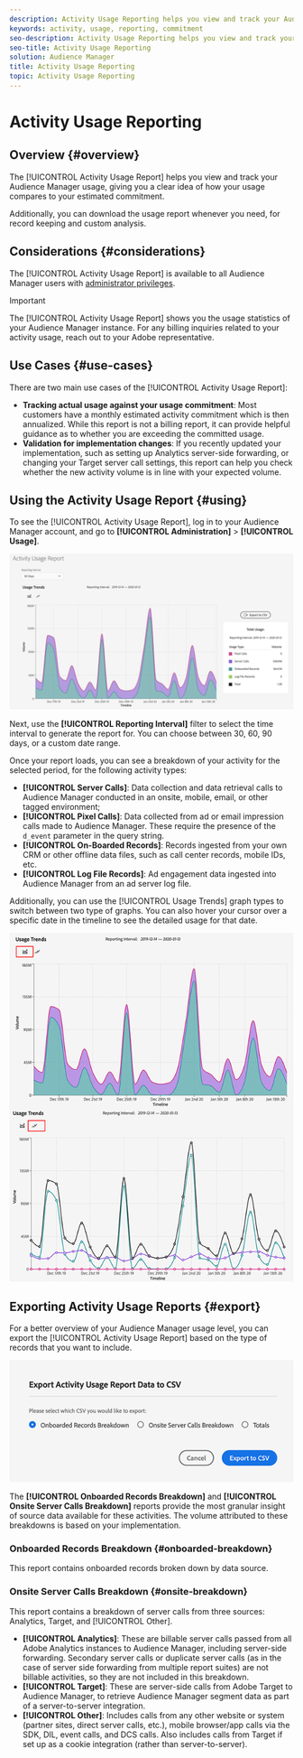 ```yaml
---
description: Activity Usage Reporting helps you view and track your Audience Manager usage, so you can compare your actual usage to your monthly commitment.
keywords: activity, usage, reporting, commitment
seo-description: Activity Usage Reporting helps you view and track your Audience Manager usage, so you can compare your actual usage to your monthly commitment.
seo-title: Activity Usage Reporting
solution: Audience Manager
title: Activity Usage Reporting
topic: Activity Usage Reporting
---
```


# Activity Usage Reporting

## Overview {#overview}

The [!UICONTROL Activity Usage Report] helps you view and track your Audience Manager usage, giving you a clear idea of how your usage compares to your estimated commitment.

Additionally, you can download the usage report whenever you need, for record keeping and custom analysis.

## Considerations {#considerations}

The [!UICONTROL Activity Usage Report] is available to all Audience Manager users with [administrator privileges](edit-account-settings.md).

> [!IMPORTANT]
>
> The [!UICONTROL Activity Usage Report] shows you the usage statistics of your Audience Manager instance. For any billing inquiries related to your activity usage, reach out to your Adobe representative.

## Use Cases {#use-cases}

There are two main use cases of the [!UICONTROL Activity Usage Report]:

* **Tracking actual usage against your usage commitment**: Most customers have a monthly estimated activity commitment which is then annualized. While this report is not a billing report, it can provide helpful guidance as to whether you are exceeding the committed usage.
* **Validation for implementation changes**: If you recently updated your implementation, such as setting up Analytics server-side forwarding, or changing your Target server call settings, this report can help you check whether the new activity volume is in line with your expected volume.  

## Using the Activity Usage Report {#using}

To see the [!UICONTROL Activity Usage Report], log in to your Audience Manager account, and go to **[!UICONTROL Administration]** > **[!UICONTROL Usage]**.

![aur-ui](assets/aur-ui.png)

Next, use the **[!UICONTROL Reporting Interval]** filter to select the time interval to generate the report for. You can choose between 30, 60, 90 days, or a custom date range.

Once your report loads, you can see a breakdown of your activity for the selected period, for the following activity types:

* **[!UICONTROL Server Calls]**:  Data collection and data retrieval calls to Audience Manager conducted in an onsite, mobile, email, or other tagged environment;
* **[!UICONTROL Pixel Calls]**: Data collected from ad or email impression calls made to Audience Manager. These require the presence of the `d_event` parameter in the query string.
* **[!UICONTROL On-Boarded Records]**: Records ingested from your own CRM or other offline data files, such as call center records, mobile IDs, etc.
* **[!UICONTROL Log File Records]**: Ad engagement data ingested into Audience Manager from an ad server log file.

Additionally, you can use the [!UICONTROL Usage Trends] graph types to switch between two type of graphs. You can also hover your cursor over a specific date in the timeline to see the detailed usage for that date.

![aur-ui-graphs](assets/aur-ui-graphs.png)

## Exporting Activity Usage Reports {#export}

For a better overview of your Audience Manager usage level, you can export the [!UICONTROL Activity Usage Report] based on the type of records that you want to include.

![aur-export](assets/aur-export.png)

The **[!UICONTROL Onboarded Records Breakdown]** and **[!UICONTROL Onsite Server Calls Breakdown]** reports provide the most granular insight of source data available for these activities. The volume attributed to these breakdowns is based on your implementation.

### Onboarded Records Breakdown {#onboarded-breakdown}

This report contains onboarded records broken down by data source.

### Onsite Server Calls Breakdown {#onsite-breakdown}

This report contains a breakdown of server calls from three sources: Analytics, Target, and [!UICONTROL Other].

* **[!UICONTROL Analytics]**: These are billable server calls passed from all Adobe Analytics instances to Audience Manager, including server-side forwarding. Secondary server calls or duplicate server calls (as in the case of server side forwarding from multiple report suites) are not billable activities, so they are not included in this breakdown.
* **[!UICONTROL Target]**: These are server-side calls from Adobe Target to Audience Manager, to retrieve Audience Manager segment data as part of a server-to-server integration.
* **[!UICONTROL Other]**: Includes calls from any other website or system (partner sites, direct server calls, etc.), mobile browser/app calls via the SDK, DIL, event calls, and DCS calls. Also includes calls from Target if set up as a cookie integration (rather than server-to-server).
